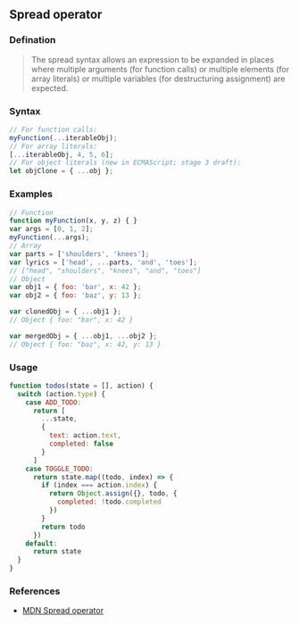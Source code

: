 ## Spread operator

### Defination

> The spread syntax allows an expression to be expanded in places where multiple arguments (for function calls) or multiple elements (for array literals) or multiple variables (for destructuring assignment) are expected.

### Syntax

```js
// For function calls:
myFunction(...iterableObj);
// For array literals:
[...iterableObj, 4, 5, 6];
// For object literals (new in ECMAScript; stage 3 draft):
let objClone = { ...obj };
```

### Examples

```js
// Function
function myFunction(x, y, z) { }
var args = [0, 1, 2];
myFunction(...args);
// Array
var parts = ['shoulders', 'knees']; 
var lyrics = ['head', ...parts, 'and', 'toes']; 
// ["head", "shoulders", "knees", "and", "toes"]
// Object
var obj1 = { foo: 'bar', x: 42 };
var obj2 = { foo: 'baz', y: 13 };

var clonedObj = { ...obj1 };
// Object { foo: "bar", x: 42 }

var mergedObj = { ...obj1, ...obj2 };
// Object { foo: "baz", x: 42, y: 13 }
```

### Usage

```jsx
function todos(state = [], action) {
  switch (action.type) {
    case ADD_TODO:
      return [
        ...state,
        {
          text: action.text,
          completed: false
        }
      ]
    case TOGGLE_TODO:
      return state.map((todo, index) => {
        if (index === action.index) {
          return Object.assign({}, todo, {
            completed: !todo.completed
          })
        }
        return todo
      })
    default:
      return state
  }
}
```

### References

* [MDN Spread operator](https://developer.mozilla.org/en-US/docs/Web/JavaScript/Reference/Operators/Spread_operator)